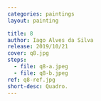 ```yaml
---
categories: paintings
layout: painting

title: 8
author: Iago Alves da Silva
release: 2019/10/21
cover: q8.jpg
steps:
  - file: q8-a.jpeg
  - file: q8-b.jpeg
ref: q8-ref.jpg
short-desc: Quadro.
---
```

